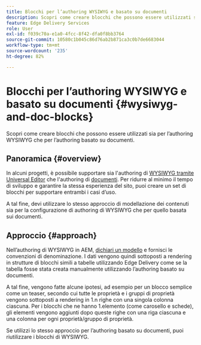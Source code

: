 ```yaml
---
title: Blocchi per l’authoring WYSIWYG e basato su documenti
description: Scopri come creare blocchi che possono essere utilizzati sia per l’authoring WYSIWYG che per l’authoring basato su documenti.
feature: Edge Delivery Services
role: User
exl-id: f039c70a-e1a0-4fcc-8f42-dfa0f8bb3764
source-git-commit: 10580c1b045c86d76ab2b871ca3c0b7de6683044
workflow-type: tm+mt
source-wordcount: '235'
ht-degree: 82%

---
```


# Blocchi per l’authoring WYSIWYG e basato su documenti {#wysiwyg-and-doc-blocks}

Scopri come creare blocchi che possono essere utilizzati sia per l’authoring WYSIWYG che per l’authoring basato su documenti.

## Panoramica {#overview}

In alcuni progetti, è possibile supportare sia l&#39;authoring di [WYSIWYG tramite Universal Editor](/help/edge/wysiwyg-authoring/authoring.md) che l&#39;authoring di [documenti](/help/edge/docs/authoring.md). Per ridurre al minimo il tempo di sviluppo e garantire la stessa esperienza del sito, puoi creare un set di blocchi per supportare entrambi i casi d’uso.

A tal fine, devi utilizzare lo stesso approccio di modellazione dei contenuti sia per la configurazione di authoring di WYSIWYG che per quello basata sui documenti.

## Approccio {#approach}

Nell’authoring di WYSIWYG in AEM, [dichiari un modello](/help/edge/wysiwyg-authoring/content-modeling.md) e fornisci le convenzioni di denominazione. I dati vengono quindi sottoposti a rendering in strutture di blocchi simili a tabelle utilizzando Edge Delivery come se la tabella fosse stata creata manualmente utilizzando l’authoring basato su documenti.

A tal fine, vengono fatte alcune ipotesi, ad esempio per un blocco semplice come un teaser, secondo cui tutte le proprietà e i gruppi di proprietà vengono sottoposti a rendering in 1.n righe con una singola colonna ciascuna. Per i blocchi che ne hanno 1.elemento (come carosello e schede), gli elementi vengono aggiunti dopo queste righe con una riga ciascuna e una colonna per ogni proprietà/gruppo di proprietà.

Se utilizzi lo stesso approccio per l’authoring basato su documenti, puoi riutilizzare i blocchi di WYSIWYG.
